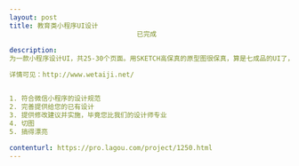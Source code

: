 ```yaml
---                
layout: post       
title: 教育类小程序UI设计
                                已完成
           
description: 
为一款小程序设计UI，共25-30个页面。用SKETCH高保真的原型图很保真，算是七成品的UI了，你只需修修改改，完善一下就好。

详情可见：http://www.wetaiji.net/


1. 符合微信小程序的设计规范
2. 完善提供给您的已有设计
3. 提供修改建议并实施，毕竟您比我们的设计师专业
4. 切图
5. 搞得漂亮
     
contenturl: https://pro.lagou.com/project/1250.html      
---                 
```

